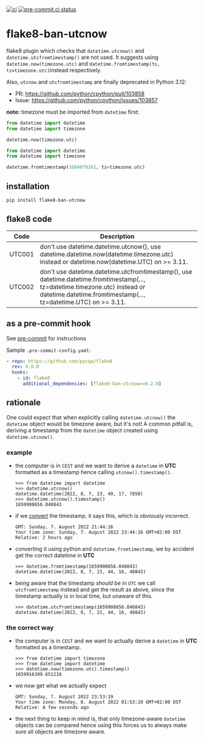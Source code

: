 [![ci](https://github.com/jkittner/flake8-ban-utcnow/workflows/ci/badge.svg)](https://github.com/jkittner/flake8-ban-utcnow/actions?query=workflow%3Aci)
[![pre-commit.ci status](https://results.pre-commit.ci/badge/github/jkittner/flake8-ban-utcnow/master.svg)](https://results.pre-commit.ci/latest/github/jkittner/flake8-ban-utcnow/master)

# flake8-ban-utcnow

flake8 plugin which checks that `datetime.utcnow()` and `datetime.utcfromtimestamp()` are not used. It suggests using `datetime.now(timezone.utc)` and `datetime.fromtimestamp(ts, tz=timezone.utc)`instead respectively.

Also, `utcnow` and `utcfromtimestamp` are finally deprecated in Python 3.12:

- PR: https://github.com/python/cpython/pull/103858
- Issue: https://github.com/python/cpython/issues/103857

**note:** timezone must be imported from `datetime` first:

```python
from datetime import datetime
from datetime import timezone

datetime.now(timezone.utc)
```

```python
from datetime import datetime
from datetime import timezone

datetime.fromtimestamp(1684079261, tz=timezone.utc)
```

## installation

```bash
pip install flake8-ban-utcnow
```

## flake8 code

| Code   | Description                                                                                                                                                                                     |
| ------ | ----------------------------------------------------------------------------------------------------------------------------------------------------------------------------------------------- |
| UTC001 | don't use datetime.datetime.utcnow(), use datetime.datetime.now(datetime.timezone.utc) instead or datetime.now(datetime.UTC) on >= 3.11.                                                        |
| UTC002 | don't use datetime.datetime.utcfromtimestamp(), use datetime.datetime.fromtimestamp(..., tz=datetime.timezone.utc) instead or datetime.datetime.fromtimestamp(..., tz=datetime.UTC) on >= 3.11. |

## as a pre-commit hook

See [pre-commit](https://pre-commit.com) for instructions

Sample `.pre-commit-config.yaml`:

```yaml
- repo: https://github.com/pycqa/flake8
  rev: 6.0.0
  hooks:
    - id: flake8
      additional_dependencies: [flake8-ban-utcnow==0.2.0]
```

## rationale

One could expect that when explicitly calling `datetime.utcnow()` the `datetime`
object would be timezone aware, but it's not! A common pitfall is, deriving a
timestamp from the `datetime` object created using `datetime.utcnow()`.

### example

- the computer is in `CEST` and we want to derive a `datetime` in **UTC**
  formatted as a timestamp hence calling `utcnow().timestamp()`.

  ```pycon
  >>> from datetime import datetime
  >>> datetime.utcnow()
  datetime.datetime(2022, 8, 7, 23, 40, 17, 7858)
  >>> datetime.utcnow().timestamp()
  1659908656.048843
  ```

- if we [convert](https://www.epochconverter.com/) the timestamp, it says this,
  which is obviously incorrect.

  ```
  GMT: Sunday, 7. August 2022 21:44:16
  Your time zone: Sunday, 7. August 2022 23:44:16 GMT+02:00 DST
  Relative: 2 hours ago
  ```

- converting it using python and `datetime.fromtimestamp`, we by accident get
  the correct datetime in **UTC**

  ```pycon
  >>> datetime.fromtimestamp(1659908656.048843)
  datetime.datetime(2022, 8, 7, 23, 44, 16, 48843)
  ```

- being aware that the timestamp _should_ be in `UTC` we call `utcfromtimestamp`
  instead and get the result as above, since the timestamp actually is in local
  time, but unaware of this.

  ```pycon
  >>> datetime.utcfromtimestamp(1659908656.048843)
  datetime.datetime(2022, 8, 7, 21, 44, 16, 48843)
  ```

### the correct way

- the computer is in `CEST` and we want to actually derive a `datetime` in **UTC**
  formatted as a timestamp.

  ```pycon
  >>> from datetime import timezone
  >>> from datetime import datetime
  >>> datetime.now(timezone.utc).timestamp()
  1659916399.651218
  ```

- we now get what we actually expect

  ```
  GMT: Sunday, 7. August 2022 23:53:19
  Your time zone: Monday, 8. August 2022 01:53:19 GMT+02:00 DST
  Relative: A few seconds ago
  ```

- the next thing to keep in mind is, that only timezone-aware `datetime` objects
  can be compared hence using this forces us to always make sure all objects are
  timezone aware.
